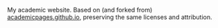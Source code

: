 My academic website. Based on (and forked from) [academicpages.github.io](https://academicpages.github.io/), preserving the same licenses and attribution.
